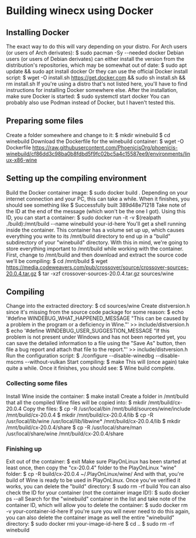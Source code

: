 # Building winecx using Docker
## Installing Docker
The exact way to do this will vary depending on your distro.
For Arch users (or users of Arch derivates):
$ sudo pacman -Sy --needed docker
Debian users (or users of Debian derivates) can either install the version from the distribution's repositories, which may be somewhat out of date:
$ sudo apt update && sudo apt install docker
Or they can use the official Docker install script:
$ wget -O install.sh https://get.docker.com && sudo sh install.sh && rm install.sh
If you're using a distro that's not listed here, you'll have to find instructions for installing Docker somewhere else.
After the installation, make sure Docker is started:
$ sudo systemctl start docker
You can probably also use Podman instead of Docker, but I haven't tested this.
## Preparing some files
Create a folder somewhere and change to it:
$ mkdir winebuild
$ cd winebuild
Download the Dockerfile for the winebuild container:
$ wget -O Dockerfile https://raw.githubusercontent.com/PhoenicisOrg/phoenicis-winebuild/cf86dd3c98ba0b8fdbd5f9fc02bc5a4c15587ee9/environments/linux-x86-wine
## Setting up the compiling environment
Build the Docker container image:
$ sudo docker build .
Depending on your internet connection and your PC, this can take a while. When it finishes, you should see something like
$ Successfully built 389d48e71218
Take note of the ID at the end of the message (which won't be the one I got). Using this ID, you can start a container:
$ sudo docker run -it -v $(realpath ./build):/mnt/build --name winebuild your-id-here
You'll get a shell running inside the container. This container has a volume set up up, which causes everything you write to its /mnt/build directory to end up in a "build" subdirectory of your "winebuild" directory. With this in mind, we're going to store everything important to /mnt/build while working with the container. First, change to /mnt/build and then download and extract the source code we'll be compiling:
$ cd /mnt/build
$ wget https://media.codeweavers.com/pub/crossover/source/crossover-sources-20.0.4.tar.gz
$ tar -xzf crossover-sources-20.0.4.tar.gz sources/wine
## Compiling
Change into the extracted directory:
$ cd sources/wine
Create distversion.h since it's missing from the source code package for some reason:
$ echo '#define WINDEBUG_WHAT_HAPPENED_MESSAGE "This can be caused by a problem in the program or a deficiency in Wine."' >> include/distversion.h
$ echo '#define WINDEBUG_USER_SUGGESTION_MESSAGE "If this problem is not present under Windows and has not been reported yet, you can save the detailed information to a file using the \"Save As\" button, then file a bug report and attach that file to the report."' >> include/distversion.h
Run the configuration script:
$ ./configure --disable-winedbg --disable-mscms --without-vulkan
Start compiling:
$ make
This will (once again) take quite a while. Once it finishes, you should see:
$ Wine build complete.
### Collecting some files
Install Wine inside the container:
$ make install
Create a folder in /mnt/build that all the compiled Wine files will be copied into:
$ mkdir /mnt/build/cx-20.0.4
Copy the files:
$ cp -R /usr/local/bin /mnt/build/sources/wine/include /mnt/build/cx-20.0.4
$ mkdir /mnt/build/cx-20.0.4/lib
$ cp -R /usr/local/lib/wine /usr/local/lib/libwine* /mnt/build/cx-20.0.4/lib
$ mkdir /mnt/build/cx-20.0.4/share
$ cp -R /usr/local/share/man /usr/local/share/wine /mnt/build/cx-20.0.4/share
### Finishing up
Exit out of the container:
$ exit
Make sure PlayOnLinux has been started at least once, then copy the "cx-20.0.4" folder to the PlayOnLinux "wine" folder:
$ cp -R build/cx-20.0.4 ~/.PlayOnLinux/wine/
And with that, you're build of Wine is ready to be used in PlayOnLinux. Once you've verified it works, you can delete the "build" directory:
$ sudo rm -rf build
You can also check the ID for your container (not the container image ID!):
$ sudo docker ps --all
Search for the "winebuild" container in the list and take note of the container ID, which will allow you to delete the container:
$ sudo docker rm -v your-container-id-here
If you're sure you will never need to do this again, you can also delete the container image as well the entire "winebuild" directory:
$ sudo docker rmi your-image-id-here
$ cd ..
$ sudo rm -rf winebuild